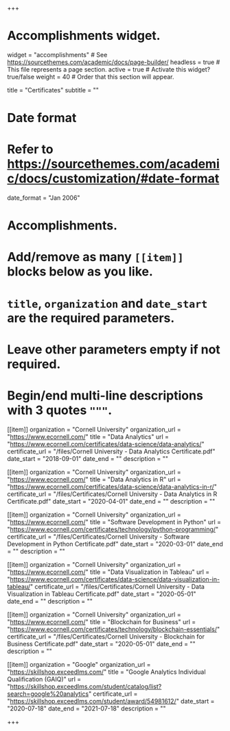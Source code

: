 +++
# Accomplishments widget.
widget = "accomplishments"  # See https://sourcethemes.com/academic/docs/page-builder/
headless = true  # This file represents a page section.
active = true  # Activate this widget? true/false
weight = 40  # Order that this section will appear.

title = "Certificates"
subtitle = ""

# Date format
#   Refer to https://sourcethemes.com/academic/docs/customization/#date-format
date_format = "Jan 2006"

# Accomplishments.
#   Add/remove as many `[[item]]` blocks below as you like.
#   `title`, `organization` and `date_start` are the required parameters.
#   Leave other parameters empty if not required.
#   Begin/end multi-line descriptions with 3 quotes `"""`.

[[item]]
  organization = "Cornell University"
  organization_url = "https://www.ecornell.com/"
  title = "Data Analytics"
  url = "https://www.ecornell.com/certificates/data-science/data-analytics/"
  certificate_url = "/files/Cornell University - Data Analytics Certificate.pdf"
  date_start = "2018-09-01"
  date_end = ""
  description = ""

[[item]]
  organization = "Cornell University"
  organization_url = "https://www.ecornell.com/"
  title = "Data Analytics in R"
  url = "https://www.ecornell.com/certificates/data-science/data-analytics-in-r/"
  certificate_url = "/files/Certificates/Cornell University - Data Analytics in R Certificate.pdf"
  date_start = "2020-04-01"
  date_end = ""
  description = ""

[[item]]
  organization = "Cornell University"
  organization_url = "https://www.ecornell.com/"
  title = "Software Development in Python"
  url = "https://www.ecornell.com/certificates/technology/python-programming/"
  certificate_url = "/files/Certificates/Cornell University - Software Development in Python Certificate.pdf"
  date_start = "2020-03-01"
  date_end = ""
  description = ""
  
[[item]]
  organization = "Cornell University"
  organization_url = "https://www.ecornell.com/"
  title = "Data Visualization in Tableau"
  url = "https://www.ecornell.com/certificates/data-science/data-visualization-in-tableau/"
  certificate_url = "/files/Certificates/Cornell University - Data Visualization in Tableau Certificate.pdf"
  date_start = "2020-05-01"
  date_end = ""
  description = ""

[[item]]
  organization = "Cornell University"
  organization_url = "https://www.ecornell.com/"
  title = "Blockchain for Business"
  url = "https://www.ecornell.com/certificates/technology/blockchain-essentials/"
  certificate_url = "/files/Certificates/Cornell University - Blockchain for Business Certificate.pdf"
  date_start = "2020-05-01"
  date_end = ""
  description = ""

[[item]]
  organization = "Google"
  organization_url = "https://skillshop.exceedlms.com/"
  title = "Google Analytics Individual Qualification (GAIQ)"
  url = "https://skillshop.exceedlms.com/student/catalog/list?search=google%20analytics"
  certificate_url = "https://skillshop.exceedlms.com/student/award/54981612/"
  date_start = "2020-07-18"
  date_end = "2021-07-18"
  description = ""
  

+++
